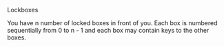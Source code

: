 Lockboxes

You have n number of locked boxes in front of you. Each box is numbered 
sequentially from 0 to n - 1 and each box may contain keys to the other boxes. 
